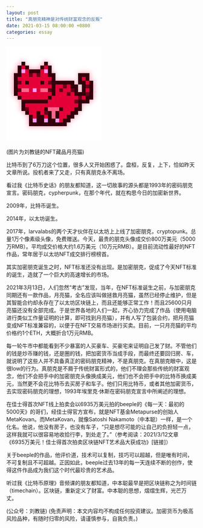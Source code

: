 ```yaml
---
layout: post
title: "真朋克精神是对传统财富观念的反叛"
date: 2021-03-15 08:00:00 +0800
categories: essay
---
```


![](/images/2021/20210315.jpg)

(图片为刘教链的NFT藏品月亮猫)

比特币到了6万刀这个位置，很多人又开始困惑了。盘桓，反复，上下，恰如昨天文章所说。投机者来了又走，只有真朋克永不离场。

看过我《比特币史话》的朋友都知道，这一切故事的源头都是1993年的密码朋克宣言。密码朋克，cypherpunk，在那个年代，就在构思今日的加密新世界。

2009年，比特币诞生。

2014年，以太坊诞生。

2017年，larvalabs的两个天才伙伴在以太坊上上线了加密朋克，cryptopunk。总量1万个像素级头像，免费赠送。今天，最贵的朋克头像成交价800万美元（5000万RMB）。平均成交价格大约1.6万美元（10万元RMB）。是目前流动性最好的NFT作品，常年居于以太坊NFT成交排行榜榜首。

其实加密朋克诞生之时，NFT标准还没有出现。是加密朋克，促成了今天NFT标准的诞生，造就了一个巨大的高速增长的市场。

2021年3月13日，人们忽然“考古”发现，当年，在NFT标准诞生之前，与加密朋克同期还有一款作品，月亮猫，全名应该叫做拯救月亮猫，虽然已经停止维护，但是其智能合约却永存在了以太坊区块链上，而且还能够正常工作！而且25600只月亮猫还没有全部完成。于是世界各地的人们一起，齐心协力完成了作品（使用电脑进行类似工作量证明的计算，即可找到月亮猫），并有人写了包装合约，把月亮猫变成NFT标准兼容的，以便于在NFT交易市场进行买卖。目前，一只月亮猫的平均价格约1个ETH，大概折合1万元RMB。

每一轮牛市中都能看到不少暴富的人买豪车、买豪宅来证明自己发了财。不管他们的钱是炒币赚的钱，还是圈的钱，把加密货币当成手段，而最终还要回归房、车，就说明了这些人并不具备真正的密码朋克精神，不是真朋克。在真朋克眼中，这是很low的行为。真朋克是不屑于传统财富形式的，他们不理会那些传统的财富观念，他们不会把手中的加密朋克头像换成美元，他们也不会把手中的比特币换成美元，当然更不会花比特币去买房子和车子。他们只用比特币，或者其他加密货币，去实现密码朋克的理想，1993年埃里克·休斯在密码朋克宣言中所阐述的理想。

在佳士得首次NFT线上拍卖会以6935万美元拍的beeple的《每一天：最初的5000天》的哥们，经佳士得官方宣布，就是NFT基金Metapurse的创始人MetaKovan。而MetaKovan，就像Satoshi Nakamoto（中本聪）一样，是一个化名。他说，他没有房子，也没有车子，“只是想尽可能的让自己的负担轻一点，这样我就可以很容易地收拾行李，到处走了。”（参考阅读：2021/3/12文章《6935万美元！佳士得首次拍卖区块链NFT艺术品大获成功》[链接]）

关于beeple的作品，他评价道，技术可以复制，技巧可以超越，但是唯有时间，不可复制且不可超越。正因如此，beeple过去13年的每一天连续不断的创作，使得这件作品成为我们这个时代最珍贵的艺术品。

听过我《比特币原理》音频课的朋友都知道，中本聪最早是把区块链称之为时间链（timechain）。区块链，重新定义了财富。中本聪的思想，熠熠生辉，光芒万丈。

(公众号：刘教链)
(免责声明：本文内容均不构成任何投资建议。加密货币为极高风险品种，有随时归零的风险，请谨慎参与，自我负责。)
